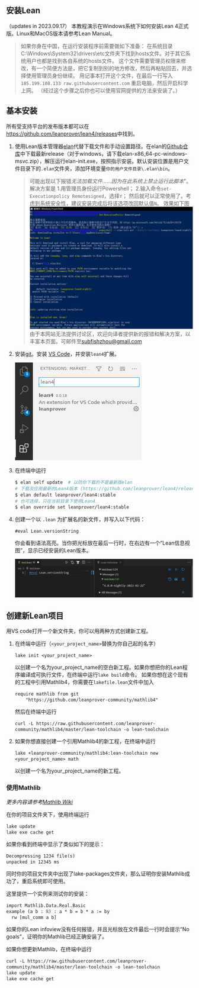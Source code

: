 安装Lean
---------------

（updates in 2023.09.17）
本教程演示在Windows系统下如何安装Lean 4正式版。Linux和MacOS版本请参考Lean Manual。

> 如果你身在中国，在运行安装程序前需要做如下准备：
> 在系统目录C:\Windows\System32\drivers\etc文件夹下找到hosts文件。对于其它系统用户也都是找到各自系统的hosts文件。
> 这个文件需要管理员权限来修改，有一个简便方法是，把它复制到别的地方修改，然后再粘贴回去，并选择使用管理员身份继续。
> 用记事本打开这个文件，在最后一行写入`185.199.108.133 raw.githubusercontent.com`
> 重启电脑，然后开启科学上网。
> （经过这个步骤之后你也可以使用官网提供的方法来安装了。）

## 基本安装

所有受支持平台的发布版本都可以在<https://github.com/leanprover/lean4/releases>中找到。

1. 使用Lean版本管理器[elan](https://github.com/leanprover/elan)代替下载文件和手动设置路径。在elan的[Github仓库](https://github.com/leanprover/elan)中下载最新release（对于windows，请下载elan-x86_64-pc-windows-msvc.zip），解压运行elan-init.exe，按照指示安装。默认安装位置是用户文件目录下的`.elan`文件夹，添加环境变量`你的用户文件目录\.elan\bin`。

    > 可能出现以下报错*无法加载文件……因为在此系统上禁止运行此脚本*”。解决方案是
    > 1.用管理员身份运行Powershell；
    > 2.输入命令`set-Executionpolicy Remotesigned`，选择`Y`；
    > 然后就可以正常使用了。考虑到系统安全性，建议安装完成后将该选项改回默认值`N`。
    > 效果如下图
    > ![setuplean](images/setuplean.png)
    > 由于本网站无法提供讨论区，欢迎向译者提供新的报错和解决方案，以丰富本页面。可邮件至[subfishzhou@gmail.com](mailto:subfishzhou@gmail.com)

2. 安装[git](https://gitforwindows.org/)。安装 [VS Code](https://code.visualstudio.com/)，并安装`lean4`扩展。

    ![installing the vscode-lean4 extension](images/code-ext.png)

3. 在终端中运行

    ```sh
    $ elan self update  # 以防你下载的不是最新版elan
    # 下载及应用最新的Lean4版本 (https://github.com/leanprover/lean4/releases)
    $ elan default leanprover/lean4:stable
    # 也可选择，只在当前目录下使用Lean4
    $ elan override set leanprover/lean4:stable
    ```

4. 创建一个以 `.lean` 为扩展名的新文件，并写入以下代码：
    ```lean
    #eval Lean.versionString
    ```
    你会看到语法高亮。当你把光标放在最后一行时，在右边有一个“Lean信息视图”，显示已经安装的Lean版本。

    ![successful setup](images/code-success.png)

## 创建新Lean项目

用VS code打开一个新文件夹，你可以用两种方式创建新工程。

1. 在终端中运行（`<your_project_name>`替换为你自己起的名字）

    ```
    lake init <your_project_name>
    ```
    以创建一个名为your_project_name的空白新工程。如果你想把你的Lean程序编译成可执行文件，在终端中运行`lake build`命令。
    如果你想在这个现有的工程中引用Mathlib4，你需要在`lakefile.lean`文件中加入
    ```
    require mathlib from git
        "https://github.com/leanprover-community/mathlib4"
    ```
    然后在终端中运行
    ```
    curl -L https://raw.githubusercontent.com/leanprover-community/mathlib4/master/lean-toolchain -o lean-toolchain
    ```

2. 如果你想直接创建一个引用Mathlib4的新工程，在终端中运行

    ```
    lake +leanprover-community/mathlib4:lean-toolchain new <your_project_name> math
    ```
    以创建一个名为your_project_name的新工程。

### 使用Mathlib

*更多内容请参考[Mathlib Wiki](https://github.com/leanprover-community/mathlib4/wiki/Using-mathlib4-as-a-dependency)*

在你的项目文件夹下，使用终端运行

```
lake update
lake exe cache get
```

如果你看到终端中显示了类似如下的提示：

```
Decompressing 1234 file(s)
unpacked in 12345 ms
```
同时你的项目文件夹中出现了lake-packages文件夹，那么证明你安装Mathlib成功了，重启系统即可使用。

这里提供一个实例来测试你的安装：
```
import Mathlib.Data.Real.Basic
example (a b : ℝ) : a * b = b * a := by
  rw [mul_comm a b]
```
如果你的Lean infoview没有任何报错，并且光标放在文件最后一行时会提示“No goals”，证明你的Mathlib已经正确安装了。

如果你想更新Mathlib，在终端中运行

```
curl -L https://raw.githubusercontent.com/leanprover-community/mathlib4/master/lean-toolchain -o lean-toolchain
lake update
lake exe cache get
```